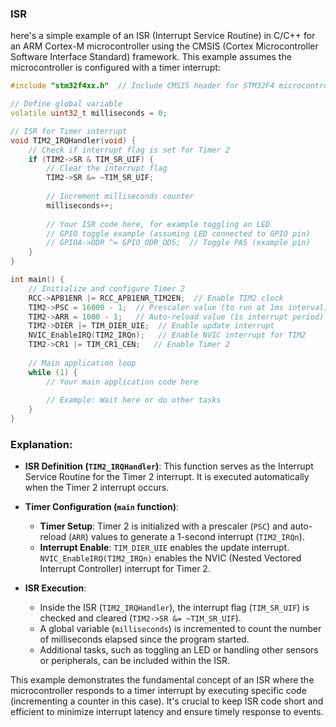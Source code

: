 ### ISR
here's a simple example of an ISR (Interrupt Service Routine) in C/C++ for an ARM Cortex-M microcontroller using the CMSIS (Cortex Microcontroller Software Interface Standard) framework. This example assumes the microcontroller is configured with a timer interrupt:

```cpp
#include "stm32f4xx.h"  // Include CMSIS header for STM32F4 microcontrollers

// Define global variable
volatile uint32_t milliseconds = 0;

// ISR for Timer interrupt
void TIM2_IRQHandler(void) {
    // Check if interrupt flag is set for Timer 2
    if (TIM2->SR & TIM_SR_UIF) {
        // Clear the interrupt flag
        TIM2->SR &= ~TIM_SR_UIF;
        
        // Increment milliseconds counter
        milliseconds++;
        
        // Your ISR code here, for example toggling an LED
        // GPIO toggle example (assuming LED connected to GPIO pin)
        // GPIOA->ODR ^= GPIO_ODR_OD5;  // Toggle PA5 (example pin)
    }
}

int main() {
    // Initialize and configure Timer 2
    RCC->APB1ENR |= RCC_APB1ENR_TIM2EN;  // Enable TIM2 clock
    TIM2->PSC = 16000 - 1;  // Prescaler value (to run at 1ms interval)
    TIM2->ARR = 1000 - 1;   // Auto-reload value (1s interrupt period)
    TIM2->DIER |= TIM_DIER_UIE;  // Enable update interrupt
    NVIC_EnableIRQ(TIM2_IRQn);   // Enable NVIC interrupt for TIM2
    TIM2->CR1 |= TIM_CR1_CEN;   // Enable Timer 2
    
    // Main application loop
    while (1) {
        // Your main application code here
        
        // Example: Wait here or do other tasks
    }
}

```

### Explanation:

- **ISR Definition (`TIM2_IRQHandler`)**: This function serves as the Interrupt Service Routine for the Timer 2 interrupt. It is executed automatically when the Timer 2 interrupt occurs.
  
- **Timer Configuration (`main` function)**:
  - **Timer Setup**: Timer 2 is initialized with a prescaler (`PSC`) and auto-reload (`ARR`) values to generate a 1-second interrupt (`TIM2_IRQn`).
  - **Interrupt Enable**: `TIM_DIER_UIE` enables the update interrupt. `NVIC_EnableIRQ(TIM2_IRQn)` enables the NVIC (Nested Vectored Interrupt Controller) interrupt for Timer 2.
  
- **ISR Execution**:
  - Inside the ISR (`TIM2_IRQHandler`), the interrupt flag (`TIM_SR_UIF`) is checked and cleared (`TIM2->SR &= ~TIM_SR_UIF`).
  - A global variable (`milliseconds`) is incremented to count the number of milliseconds elapsed since the program started.
  - Additional tasks, such as toggling an LED or handling other sensors or peripherals, can be included within the ISR.

This example demonstrates the fundamental concept of an ISR where the microcontroller responds to a timer interrupt by executing specific code (incrementing a counter in this case). It's crucial to keep ISR code short and efficient to minimize interrupt latency and ensure timely response to events.
